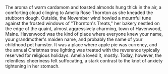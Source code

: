 The aroma of warm cardamom and toasted almonds hung thick in the air, a comforting cloud clinging to Amelia Rose Thornton as she kneaded the stubborn dough. Outside, the November wind howled a mournful tune against the frosted windows of "Thornton's Treats," her bakery nestled on the edge of the quaint, almost aggressively charming, town of Havenwood, Maine. Havenwood was the kind of place where everyone knew your name, your grandmother's maiden name, and probably the name of your childhood pet hamster. It was a place where apple pie was currency, and the annual Christmas tree lighting was treated with the reverence typically reserved for religious holidays. Amelia loved it, mostly. Today, however, the relentless cheeriness felt suffocating, a stark contrast to the knot of anxiety tightening in her stomach.
